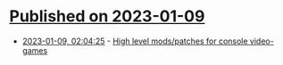 # [Published on 2023-01-09](index.md)

* [2023-01-09, 02:04:25](https://lobste.rs/s/wtuk5o/high_level_mods_patches_for_console_video) - [High level mods/patches for console video-games](https://krystalgamer.github.io/high-level-game-patches/)
